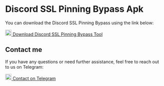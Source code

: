 # Discord SSL Pinning Bypass Apk

You can download the Discord SSL Pinning Bypass using the link below:

<a href="https://github.com/is-L7N/discord-ssl-pinning-bypass-/releases/download/discord/Discord-Ssl-By-L7N.apk" target="_blank">
    <img src="https://cdn-icons-png.flaticon.com/128/2335/2335279.png" alt="Discord Icon" width="20" height="20">
    Download Discord SSL Pinning Bypass Tool
</a>

## Contact me

If you have any questions or need further assistance, feel free to reach out to us on Telegram:

<a href="https://t.me/g_4_q" target="_blank">
    <img src="https://cdn-icons-png.flaticon.com/128/906/906377.png" alt="Telegram Icon" width="20" height="20">
    Contact on Telegram
</a>
